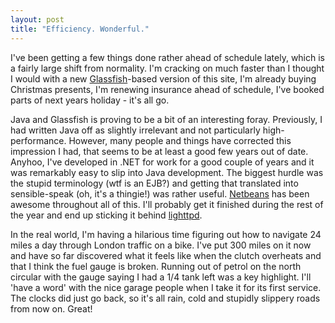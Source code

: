 ```yaml
---
layout: post
title: "Efficiency. Wonderful."
---
```

I've been getting a few things done rather ahead of schedule lately, which is
a fairly large shift from normality. I'm cracking on much faster than I
thought I would with a new [Glassfish][1]-based version of this site, I'm
already buying Christmas presents, I'm renewing insurance ahead of schedule,
I've booked parts of next years holiday - it's all go.

Java and Glassfish is proving to be a bit of an interesting foray. Previously,
I had written Java off as slightly irrelevant and not particularly high-
performance. However, many people and things have corrected this impression I
had, that seems to be at least a good few years out of date. Anyhoo, I've
developed in .NET for work for a good couple of years and it was remarkably
easy to slip into Java development. The biggest hurdle was the stupid
terminology (wtf is an EJB?) and getting that translated into sensible-speak
(oh, it's a thingie!) was rather useful. [Netbeans][2] has been awesome
throughout all of this. I'll probably get it finished during the rest of the
year and end up sticking it behind [lighttpd][3].

In the real world, I'm having a hilarious time figuring out how to navigate 24
miles a day through London traffic on a bike. I've put 300 miles on it now and
have so far discovered what it feels like when the clutch overheats and that I
think the fuel gauge is broken. Running out of petrol on the north circular
with the gauge saying I had a 1/4 tank left was a key highlight. I'll 'have a
word' with the nice garage people when I take it for its first service. The
clocks did just go back, so it's all rain, cold and stupidly slippery roads
from now on. Great!

   [1]: http://www.sun.com/software/products/appsrvr/

   [2]: http://www.netbeans.org

   [3]: http://www.lighttpd.net/
